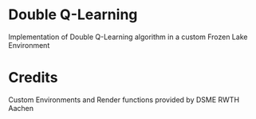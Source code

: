 # Double Q-Learning

Implementation of Double Q-Learning algorithm in a custom Frozen Lake Environment

# Credits

Custom Environments and Render functions provided by DSME RWTH Aachen
